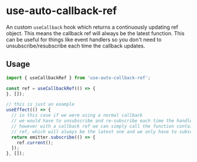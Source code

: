 # use-auto-callback-ref
An custom `useCallback` hook which returns a continuously updating ref object.
This means the callback ref will always be the latest function.
This can be useful for things like event handlers so you don't need to unsubscribe/resubscribe each time the callback updates.

## Usage
```js
import { useCallbackRef } from 'use-auto-callback-ref';

const ref = useCallbackRef(() => {
}, []);

// this is just an example
useEffect(() => {
  // in this case if we were using a normal callback
  // we would have to unsubscribe and re-subscribe each time the handler updates
  // however with a callback ref we can simply call the function contained in the
  // ref, which will always be the latest one and we only have to subscribe once
  return emitter.subscribe(() => {
    ref.current();
  });
}, []);
```